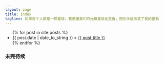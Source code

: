 ```yaml
---
layout: page
title: Index
tagline: 如果每个人都是一颗星球，我感激我们的光锥曾彼此重叠，而你永远改变了我的星轨。你是我所在的星系未曾分崩离析的原因，是我宇宙之网的永恒组成。
---
```


<ul class="posts">
  {% for post in site.posts %}
    <li><span>{{ post.date | date_to_string }}</span> &raquo; <a href="{{ BASE_PATH }}{{ post.url }}">{{ post.title }}</a></li>
  {% endfor %}
</ul>


### 未完待续

###  

